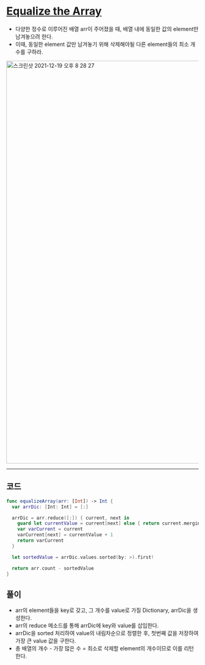 # [Equalize the Array](https://www.hackerrank.com/challenges/equality-in-a-array/problem?isFullScreen=true&h_r=next-challenge&h_v=zen)
- 다양한 정수로 이루어진 배열 arr이 주어졌을 때, 배열 내에 동일한 값의 element만 남겨놓으려 한다.
- 이때, 동일한 element 값만 남겨놓기 위해 삭제해야될 다른 element들의 최소 개수를 구하라.

<img width="1055" alt="스크린샷 2021-12-19 오후 8 28 27" src="https://user-images.githubusercontent.com/59811450/146673260-8cd4aaab-7cd7-45b5-9733-2457d66dac92.png">

***

## 코드

```swift
func equalizeArray(arr: [Int]) -> Int {
  var arrDic: [Int: Int] = [:]

  arrDic = arr.reduce([:]) { current, next in
    guard let currentValue = current[next] else { return current.merging([next: 1]) { $1 } }
    var varCurrent = current
    varCurrent[next] = currentValue + 1
    return varCurrent
  }

  let sortedValue = arrDic.values.sorted(by: >).first!

  return arr.count - sortedValue
}
```

## 풀이
- arr의 element들을 key로 갖고, 그 개수를 value로 가질 Dictionary, arrDic을 생성한다. 
- arr의 reduce 메소드를 통해 arrDic에 key와 value를 삽입한다.
- arrDic을 sorted 처리하여 value의 내림차순으로 정렬한 후, 첫번째 값을 저장하여 가장 큰 value 값을 구한다.
- 총 배열의 개수 - 가장 많은 수 = 최소로 삭제할 element의 개수이므로 이를 리턴한다.

